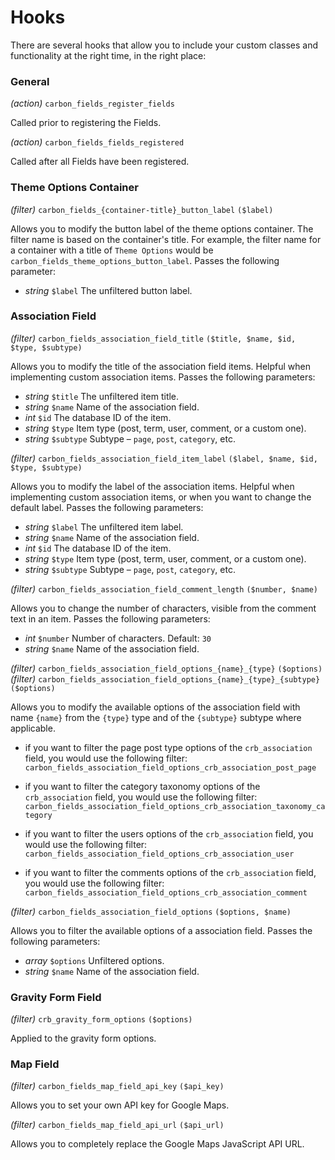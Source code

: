 # Hooks

There are several hooks that allow you to include your custom classes and functionality at the right time, in the right place:

### General

*(action)* `carbon_fields_register_fields`

Called prior to registering the Fields.

*(action)* `carbon_fields_fields_registered`

Called after all Fields have been registered.

### Theme Options Container

*(filter)* `carbon_fields_{container-title}_button_label` `($label)`

Allows you to modify the button label of the theme options container. The filter name is based on the container's title. For example, the filter name for a container with a title of `Theme Options` would be `carbon_fields_theme_options_button_label`. Passes the following parameter:

* *string* `$label` The unfiltered button label.

### Association Field

*(filter)* `carbon_fields_association_field_title` `($title, $name, $id, $type, $subtype)`

Allows you to modify the title of the association field items. Helpful when implementing custom association items. Passes the following parameters:

* *string* `$title` The unfiltered item title.
* *string* `$name` Name of the association field.
* *int* `$id` The database ID of the item.
* *string* `$type` Item type (post, term, user, comment, or a custom one).
* *string* `$subtype` Subtype – `page`, `post`, `category`, etc.

*(filter)* `carbon_fields_association_field_item_label` `($label, $name, $id, $type, $subtype)`

Allows you to modify the label of the association items. Helpful when implementing custom association items, or when you want to change the default label. Passes the following parameters:

* *string* `$label` The unfiltered item label.
* *string* `$name` Name of the association field.
* *int* `$id` The database ID of the item.
* *string* `$type` Item type (post, term, user, comment, or a custom one).
* *string* `$subtype` Subtype – `page`, `post`, `category`, etc.

*(filter)* `carbon_fields_association_field_comment_length` `($number, $name)`

Allows you to change the number of characters, visible from the comment text in an item. Passes the following parameters:

* *int* `$number` Number of characters. Default: `30`
* *string* `$name` Name of the association field.

*(filter)* `carbon_fields_association_field_options_{name}_{type}` `($options)`
*(filter)* `carbon_fields_association_field_options_{name}_{type}_{subtype}` `($options)`

Allows you to modify the available options of the association field with name `{name}` from the `{type}` type and of the `{subtype}` subtype where applicable.

- if you want to filter the page post type options of the `crb_association` field, you would use the following filter: `carbon_fields_association_field_options_crb_association_post_page`

- if you want to filter the category taxonomy options of the `crb_association` field, you would use the following filter: `carbon_fields_association_field_options_crb_association_taxonomy_category`

- if you want to filter the users options of the `crb_association` field, you would use the following filter: `carbon_fields_association_field_options_crb_association_user`

- if you want to filter the comments options of the `crb_association` field, you would use the following filter: `carbon_fields_association_field_options_crb_association_comment`

*(filter)* `carbon_fields_association_field_options` `($options, $name)`

Allows you to filter the available options of a association field. Passes the following parameters:

* *array* `$options` Unfiltered options.
* *string* `$name` Name of the association field.

### Gravity Form Field

*(filter)* `crb_gravity_form_options` `($options)`

Applied to the gravity form options.

### Map Field

*(filter)* `carbon_fields_map_field_api_key` `($api_key)`

Allows you to set your own API key for Google Maps.

*(filter)* `carbon_fields_map_field_api_url` `($api_url)`

Allows you to completely replace the Google Maps JavaScript API URL.
